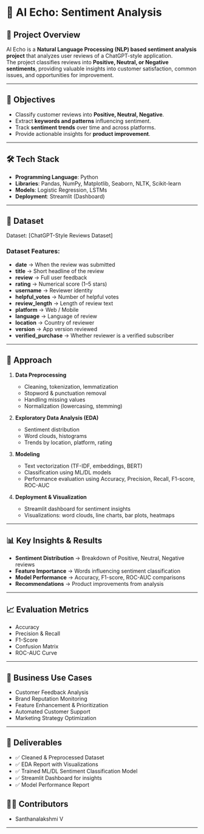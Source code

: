 # 🤖 AI Echo: Sentiment Analysis

## 📌 Project Overview
AI Echo is a **Natural Language Processing (NLP) based sentiment analysis project** that analyzes user reviews of a ChatGPT-style application.  
The project classifies reviews into **Positive, Neutral, or Negative sentiments**, providing valuable insights into customer satisfaction, common issues, and opportunities for improvement.

---

## 🚀 Objectives
- Classify customer reviews into **Positive, Neutral, Negative**.
- Extract **keywords and patterns** influencing sentiment.
- Track **sentiment trends** over time and across platforms.
- Provide actionable insights for **product improvement**.

---

## 🛠️ Tech Stack
- **Programming Language**: Python  
- **Libraries**: Pandas, NumPy, Matplotlib, Seaborn, NLTK, Scikit-learn  
- **Models**:  Logistic Regression, LSTMs
- **Deployment**: Streamlit (Dashboard)

---

## 📂 Dataset
Dataset: [ChatGPT-Style Reviews Dataset]

### Dataset Features:
- **date** → When the review was submitted  
- **title** → Short headline of the review  
- **review** → Full user feedback  
- **rating** → Numerical score (1–5 stars)  
- **username** → Reviewer identity  
- **helpful_votes** → Number of helpful votes  
- **review_length** → Length of review text  
- **platform** → Web / Mobile  
- **language** → Language of review  
- **location** → Country of reviewer  
- **version** → App version reviewed  
- **verified_purchase** → Whether reviewer is a verified subscriber  

---

## 🔎 Approach
1. **Data Preprocessing**  
   - Cleaning, tokenization, lemmatization  
   - Stopword & punctuation removal  
   - Handling missing values  
   - Normalization (lowercasing, stemming)  

2. **Exploratory Data Analysis (EDA)**  
   - Sentiment distribution  
   - Word clouds, histograms  
   - Trends by location, platform, rating  

3. **Modeling**  
   - Text vectorization (TF-IDF, embeddings, BERT)  
   - Classification using ML/DL models  
   - Performance evaluation using Accuracy, Precision, Recall, F1-score, ROC-AUC  

4. **Deployment & Visualization**  
   - Streamlit dashboard for sentiment insights  
   - Visualizations: word clouds, line charts, bar plots, heatmaps  

---

## 📊 Key Insights & Results
- **Sentiment Distribution** → Breakdown of Positive, Neutral, Negative reviews  
- **Feature Importance** → Words influencing sentiment classification  
- **Model Performance** → Accuracy, F1-score, ROC-AUC comparisons  
- **Recommendations** → Product improvements from analysis  

---

## 📈 Evaluation Metrics
- Accuracy  
- Precision & Recall  
- F1-Score  
- Confusion Matrix  
- ROC-AUC Curve  

---

## 🎯 Business Use Cases
- Customer Feedback Analysis  
- Brand Reputation Monitoring  
- Feature Enhancement & Prioritization  
- Automated Customer Support  
- Marketing Strategy Optimization  

---

## 📌 Deliverables
- ✅ Cleaned & Preprocessed Dataset  
- ✅ EDA Report with Visualizations  
- ✅ Trained ML/DL Sentiment Classification Model  
- ✅ Streamlit Dashboard for insights  
- ✅ Model Performance Report  

## 👨‍💻 Contributors
- Santhanalakshmi V  

---
